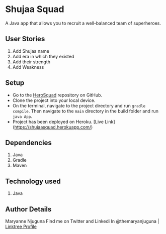 # Shujaa Squad
A Java app that allows you to recruit a well-balanced team of superheroes.

## User Stories
1. Add Shujaa name
2. Add era in which they existed
3. Add their strength
4. Add Weakness


## Setup
* Go to the [HeroSquad](https://github.com/themaryanjuguna/HeroSquad.git) repository on GitHub.
* Clone the project into your local device.
* On the terminal, navigate to the project directory and run `gradle compile`. Then navigate to the `main` directory in the build folder and run `java App`.
* Project has been deployed on Heroku. [Live Link] (https://shujaasquad.herokuapp.com/)

## Dependencies
1. Java
2. Gradle
3. Maven

## Technology used
1. Java

## Author Details
Maryanne Njuguna Find me on Twitter and Linkedi In @themaryanjuguna | [Linktree Profile](https://linktr.ee/themaryanjuguna)